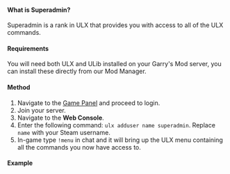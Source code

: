 #### What is Superadmin?
Superadmin is a rank in ULX that provides you with access to all of the ULX commands.

#### Requirements
You will need both ULX and ULib installed on your Garry's Mod server, you can install these directly from our Mod Manager.

#### Method
1. Navigate to the [Game Panel](https://gamepanel.hexanenetworks.com) and proceed to login.
2. Join your server.
3. Navigate to the **Web Console**.
4. Enter the following command: ``ulx adduser name superadmin``. Replace ``name`` with your Steam username.
5. In-game type ``!menu`` in chat and it will bring up the ULX menu containing all the commands you now have access to.

#### Example